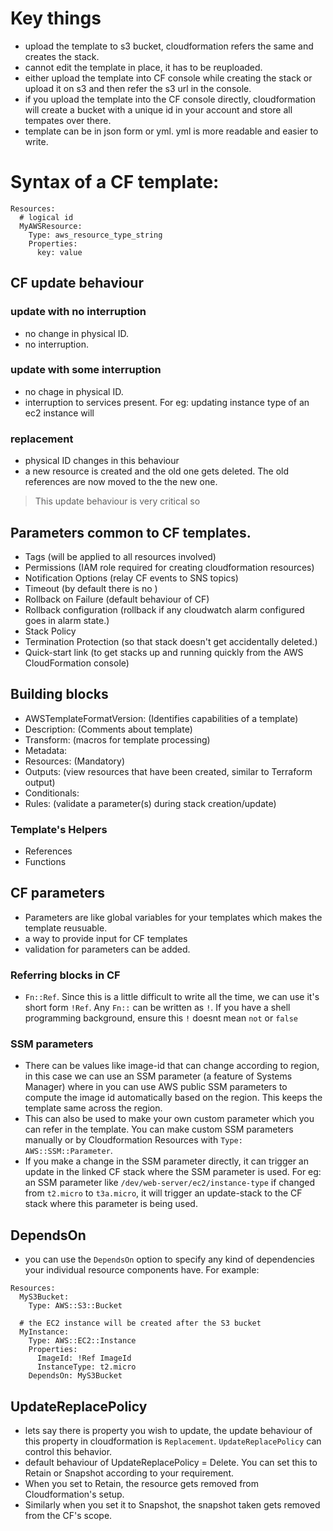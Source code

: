 # Key things

- upload the template to s3 bucket, cloudformation refers the same and creates the stack.
- cannot edit the template in place, it has to be reuploaded.
- either upload the template into CF console while creating the stack or upload it on s3 and
  then refer the s3 url in the console.
- if you upload the template into the CF console directly, cloudformation will create a bucket
  with a unique id in your account and store all tempates over there.
- template can be in json form or yml. yml is more readable and easier to write.

# Syntax of a CF template:

```
Resources:
  # logical id
  MyAWSResource:
    Type: aws_resource_type_string
    Properties:
      key: value
```

## CF update behaviour

### update with no interruption

- no change in physical ID. 
- no interruption.

### update with some interruption

- no chage in physical ID. 
- interruption to services present. For eg: updating instance type of an ec2 instance will 

### replacement

- physical ID changes in this behaviour
- a new resource is created and the old one gets deleted. The old references are now moved to the the new one.
> This update behaviour is very critical so 

## Parameters common to CF templates.

- Tags (will be applied to all resources involved)
- Permissions (IAM role required for creating cloudformation resources)
- Notification Options (relay CF events to SNS topics)
- Timeout (by default there is no )
- Rollback on Failure (default behaviour of CF)
- Rollback configuration (rollback if any cloudwatch alarm configured goes in alarm state.)
- Stack Policy
- Termination Protection (so that stack doesn't get accidentally deleted.)
- Quick-start link (to get stacks up and running quickly from the AWS CloudFormation console)

## Building blocks

- AWSTemplateFormatVersion: (Identifies capabilities of a template)
- Description: (Comments about template)
- Transform: (macros for template processing)
- Metadata:
- Resources: (Mandatory)
- Outputs: (view resources that have been created, similar to Terraform output)
- Conditionals:
- Rules: (validate a parameter(s) during stack creation/update)

### Template's Helpers

- References
- Functions

## CF parameters

- Parameters are like global variables for your templates which makes the template reusuable.
- a way to provide input for CF templates
- validation for parameters can be added. 

### Referring blocks in CF

- `Fn::Ref`. Since this is a little difficult to write all the time, we can use it's short form `!Ref`. Any `Fn::` can be written as `!`. If you have a shell programming background, ensure this `!` doesnt mean `not` or `false`

### SSM parameters

- There can be values like image-id that can change according to region, in this case we can use an SSM parameter (a feature of Systems Manager) where in you can use AWS public SSM parameters to compute the image id automatically based on the region. This keeps the template same across the region. 
- This can also be used to make your own custom parameter which you can refer in the template. You can make custom SSM parameters manually or by Cloudformation Resources with `Type: AWS::SSM::Parameter`.
- If you make a change in the SSM parameter directly, it can trigger an update in the linked CF stack where the SSM parameter is used. For eg: an SSM parameter like `/dev/web-server/ec2/instance-type` if changed from `t2.micro` to `t3a.micro`, it will trigger an update-stack to the CF stack where this parameter is being used. 

## DependsOn

- you can use the `DependsOn` option to specify any kind of dependencies your individual resource components have. For example:
```
Resources:
  MyS3Bucket:
    Type: AWS::S3::Bucket

  # the EC2 instance will be created after the S3 bucket
  MyInstance:
    Type: AWS::EC2::Instance
    Properties:
      ImageId: !Ref ImageId
      InstanceType: t2.micro
    DependsOn: MyS3Bucket
```

## UpdateReplacePolicy

- lets say there is property you wish to update, the update behaviour of this property in cloudformation is `Replacement`. `UpdateReplacePolicy` can control this behavior. 
- default behaviour of UpdateReplacePolicy = Delete. You can set this to Retain or Snapshot according to your requirement. 
- When you set to Retain, the resource gets removed from Cloudformation's setup.
- Similarly when you set it to Snapshot, the snapshot taken gets removed from the CF's scope.

